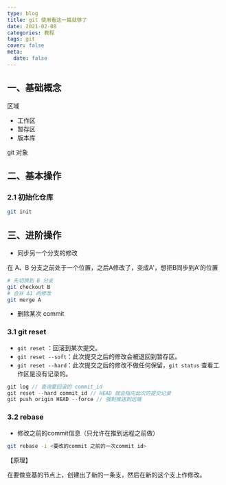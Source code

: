 ```yaml
---
type: blog
title: git 使用看这一篇就够了
date: 2021-02-08
categories: 教程
tags: git
cover: false
meta:
  date: false
---
```

## 一、基础概念

区域

- 工作区
- 暂存区
- 版本库

git 对象



## 二、基本操作

### 2.1 初始化仓库

```bash
git init
```



## 三、进阶操作

- 同步另一个分支的修改

在 A、B 分支之前处于一个位置，之后A修改了，变成A'，想把B同步到A'的位置

```bash
# 先切换到 B 分支
git checkout B
# 合并 A1 的修改
git merge A
```

- 删除某次 commit

### 3.1 git reset

- `git reset` ：回滚到某次提交。
- `git reset --soft`：此次提交之后的修改会被退回到暂存区。
- `git reset --hard`：此次提交之后的修改不做任何保留，`git status` 查看工作区是没有记录的。

```cpp
git log // 查询要回滚的 commit_id
git reset --hard commit_id // HEAD 就会指向此次的提交记录
git push origin HEAD --force // 强制推送到远端
```

### 3.2 rebase

- 修改之前的commit信息（只允许在推到远程之前做）

```bash
git rebase -i <要改的commit 之前的一次commit id>
```

【原理】

在要做变基的节点上，创建出了新的一条支，然后在新的这个支上作修改。